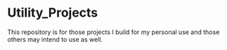 # Utility_Projects

This repository is for those projects I build for my personal use and those others may intend to use as well.

